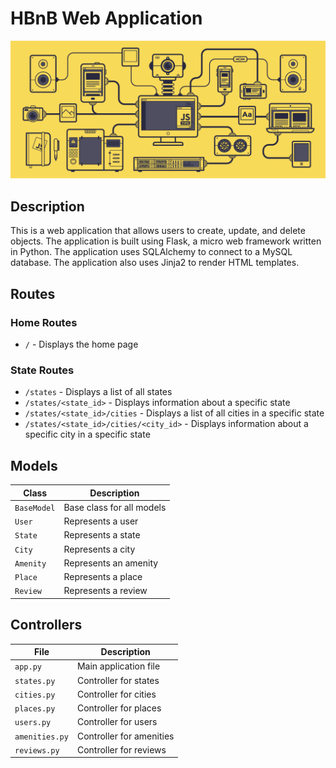 # HBnB Web Application

![framework](../assets/framework.gif)

## Description

This is a web application that allows users to create, update, and delete objects. The application is built using Flask, a micro web framework written in Python. The application uses SQLAlchemy to connect to a MySQL database. The application also uses Jinja2 to render HTML templates.

## Routes

### Home Routes

- `/` - Displays the home page

### State Routes

- `/states` - Displays a list of all states
- `/states/<state_id>` - Displays information about a specific state
- `/states/<state_id>/cities` - Displays a list of all cities in a specific state
- `/states/<state_id>/cities/<city_id>` - Displays information about a specific city in a specific state

## Models

| Class       | Description               |
| ----------- | ------------------------- |
| `BaseModel` | Base class for all models |
| `User`      | Represents a user         |
| `State`     | Represents a state        |
| `City`      | Represents a city         |
| `Amenity`   | Represents an amenity     |
| `Place`     | Represents a place        |
| `Review`    | Represents a review       |

## Controllers

| File           | Description              |
| -------------- | ------------------------ |
| `app.py`       | Main application file    |
| `states.py`    | Controller for states    |
| `cities.py`    | Controller for cities    |
| `places.py`    | Controller for places    |
| `users.py`     | Controller for users     |
| `amenities.py` | Controller for amenities |
| `reviews.py`   | Controller for reviews   |
